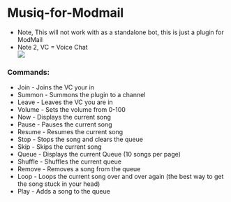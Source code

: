 # Musiq-for-Modmail

- Note, This will not work with as a standalone bot, this is just a plugin for ModMail
- Note 2, VC = Voice Chat
  <div>
  <a href="https://www.npmjs.com/package/musiq-for-modmail">
    <img src="https://img.shields.io/badge/NPM-Package-brightgreen">
  </a>
### Commands:
  - Join - Joins the VC your in
  - Summon - Summons the plugin to a channel
  - Leave - Leaves the VC you are in 
  - Volume - Sets the volume from 0-100 
  - Now - Displays the current song
  - Pause - Pauses the current song
  - Resume - Resumes the current song
  - Stop - Stops the song and clears the queue
  - Skip - Skips the current song
  - Queue - Displays the current Queue (10 songs per page)
  - Shuffle - Shuffles the current queue
  - Remove - Removes a song from the queue
  - Loop - Loops the current song over and over again (the best way to get the song stuck in your head)
  - Play - Adds a song to the queue
  
